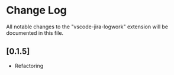# Change Log
All notable changes to the "vscode-jira-logwork" extension will be documented in this file.

## [0.1.5]
- Refactoring
